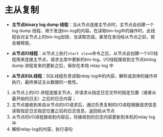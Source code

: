 # 主从复制



- **主节点binary log dump 线程**：当从节点连接主节点时，主节点会创建一个log dump 线程，用于发送bin-log的内容。在读取bin-log中的操作时，此线程会对主节点上的bin-log加锁，当读取完成，甚至在发动给从节点之前，锁会被释放。
- **从节点IO线程**：从节点上执行`start slave`命令之后，从节点会创建一个I/O线程用来连接主节点，请求主库中更新的bin-log。I/O线程接收到主节点binlog dump 进程发来的更新之后，保存在本地 relay-log 中

- **从节点SQL线程**：SQL线程负责读取relay log中的内容，解析成具体的操作并执行，最终保证主从数据的一致性。



1. 从节点上的I/O 进程连接主节点，并请求从指定日志文件的指定位置（或者从最开始的日志）之后的日志内容；
2. 主节点接收到来自从节点的I/O请求后，通过负责复制的I/O进程根据请求信息读取指定日志指定位置之后的日志信息，返回给从节点
3. 从节点的I/O进程接收到内容后，将接收到的日志内容更新到本机的relay log中
4. 解析relay-log的内容，执行语句